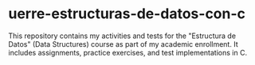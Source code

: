 # uerre-estructuras-de-datos-con-c

This repository contains my activities and tests for the "Estructura de Datos" (Data Structures) course as part of my academic enrollment. It includes assignments, practice exercises, and test implementations in C.
